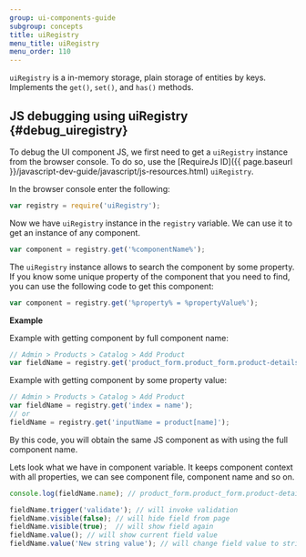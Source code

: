 ```yaml
---
group: ui-components-guide
subgroup: concepts
title: uiRegistry
menu_title: uiRegistry
menu_order: 110
---
```


`uiRegistry` is a in-memory storage, plain storage of entities by keys. Implements the `get()`, `set()`, and `has()` methods.

## JS debugging using uiRegistry {#debug_uiregistry}

To debug the UI component JS, we first need to get a `uiRegistry` instance from the browser console. To do so, use the [RequireJs ID]({{ page.baseurl }}/javascript-dev-guide/javascript/js-resources.html) `uiRegistry`.

In the browser console enter the following:

```javascript
var registry = require('uiRegistry');
```

Now we have `uiRegistry` instance in the `registry` variable. We can use it to get an instance of any component.

```javascript
var component = registry.get('%componentName%');
```

The `uiRegistry` instance allows to search the component by some property.
If you know some unique property of the component that you need to find, you can use the following code to get this component:
```javascript
var component = registry.get('%property% = %propertyValue%');
```

**Example**

Example with getting component by full component name:
```javascript
// Admin > Products > Catalog > Add Product
var fieldName = registry.get('product_form.product_form.product-details.container_name.name');
```

Example with getting component by some property value:
```javascript
// Admin > Products > Catalog > Add Product
var fieldName = registry.get('index = name');
// or 
fieldName = registry.get('inputName = product[name]');
```
By this code, you will obtain the same JS component as with using the full component name.

Lets look what we have in component variable. It keeps component context with all properties, we can see component file, component name and so on.

```javascript
console.log(fieldName.name); // product_form.product_form.product-details.container_name.name

fieldName.trigger('validate'); // will invoke validation
fieldName.visible(false); // will hide field from page
fieldName.visible(true);  // will show field again
fieldName.value(); // will show current field value
fieldName.value('New string value'); // will change field value to string 'New string value'
```

